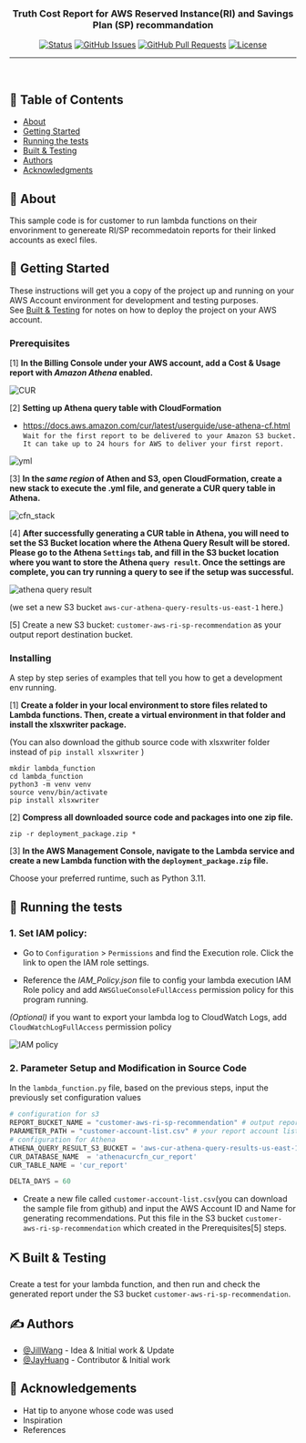 <p align="center">
  <a href="" rel="noopener">
 <!--img width=200px height=200px src="https://i.imgur.com/6wj0hh6.jpg" alt="Project logo"--></a>
</p>

<h3 align="center">Truth Cost Report for AWS Reserved Instance(RI) and Savings Plan (SP) recommandation</h3>

<div align="center">

[![Status](https://img.shields.io/badge/status-active-success.svg)]()
[![GitHub Issues](https://img.shields.io/github/issues/kylelobo/The-Documentation-Compendium.svg)](https://github.com/alegriaw/Truth-Cost-Report-for-AWS-RI-SP/issues)
[![GitHub Pull Requests](https://img.shields.io/github/issues-pr/kylelobo/The-Documentation-Compendium.svg)](https://github.com/alegriaw/Truth-Cost-Report-for-AWS-RI-SP/pulls)
[![License](https://img.shields.io/badge/license-MIT-blue.svg)](/LICENSE)

</div>

---

<p align="center"> <!-- some title description here-->
    <br> 
</p>

## 📝 Table of Contents

- [About](#about)
- [Getting Started](#getting_started)
- [Running the tests](#tests)
- [Built & Testing](#built_testing)
- [Authors](#authors)
- [Acknowledgments](#acknowledgement)

## 🧐 About <a name = "about"></a>

This sample code is for customer to run lambda functions on their envorinment to genereate RI/SP recommedatoin reports for their linked accounts as execl files.

## 🏁 Getting Started <a name = "getting_started"></a>

These instructions will get you a copy of the project up and running on your AWS Account environment for development and testing purposes. 
</br>See [Built & Testing](#built_testing) for notes on how to deploy the project on your AWS account.

### Prerequisites

[1] **In the Billing Console under your AWS account, add a Cost & Usage report with *Amazon Athena* enabled.**

![CUR](https://github.com/alegriaw/Truth-Cost-Report-for-AWS-RI-SP/assets/10775909/25ee3283-a75e-4f1a-a8bc-5052235318f2)


[2] **Setting up Athena query table with CloudFormation**
* https://docs.aws.amazon.com/cur/latest/userguide/use-athena-cf.html </br>
`Wait for the first report to be delivered to your Amazon S3 bucket. It can take up to 24 hours for AWS to deliver your first report.`

![yml](https://github.com/alegriaw/Truth-Cost-Report-for-AWS-RI-SP/assets/10775909/4e7e08c0-53ce-46f6-8428-ce9dc8a90bce)


[3] **In the *same region* of Athen and S3, open CloudFormation, create a new stack to execute the .yml file, and generate a CUR query table in Athena.** 

![cfn_stack](https://github.com/alegriaw/Truth-Cost-Report-for-AWS-RI-SP/assets/10775909/b072f548-9bb5-467b-b5a6-67b523c5e4d0)


[4] **After successfully generating a CUR table in Athena, you will need to set the S3 Bucket location where the Athena Query Result will be stored. Please go to the Athena `Settings` tab, and fill in the S3 bucket location where you want to store the Athena `query result`. Once the settings are complete, you can try running a query to see if the setup was successful.** 

![athena query result](https://github.com/alegriaw/Truth-Cost-Report-for-AWS-RI-SP/assets/10775909/f1593d12-a908-4d36-84a8-500b7b72c626)



(we set a new S3 bucket `aws-cur-athena-query-results-us-east-1` here.)

[5] Create a new S3 bucket: `customer-aws-ri-sp-recommendation` as your output report destination bucket.

### Installing 

A step by step series of examples that tell you how to get a development env running.

[1] **Create a folder in your local environment to store files related to Lambda functions. Then, create a virtual environment in that folder and install the xlsxwriter package.** 

(You can also download the github source code with xlsxwriter folder instead of `pip install xlsxwriter` )

```shell
mkdir lambda_function
cd lambda_function
python3 -m venv venv
source venv/bin/activate
pip install xlsxwriter
```

[2] **Compress all downloaded source code and packages into one zip file.**

```shell
zip -r deployment_package.zip *
```

[3] **In the AWS Management Console, navigate to the Lambda service and create a new Lambda function with the `deployment_package.zip` file.** 

Choose your preferred runtime, such as Python 3.11.


## 🔧 Running the tests <a name = "tests"></a>

### 1. Set IAM policy:

- Go to `Configuration` > `Permissions` and find the Execution role. Click the link to open the IAM role settings.

- Reference the _IAM_Policy.json_ file to config your lambda execution IAM Role policy and add `AWSGlueConsoleFullAccess` permission policy for this program running.

_(Optional)_  if you want to export your lambda log to CloudWatch Logs, add `CloudWatchLogFullAccess` permission policy

![IAM policy](https://github.com/alegriaw/Truth-Cost-Report-for-AWS-RI-SP/assets/10775909/7b9cc6f1-a401-4f67-8508-09ea7d3c6a88)


### 2. Parameter Setup and Modification in Source Code

In the `lambda_function.py` file, based on the previous steps, input the previously set configuration values

```python
# configuration for s3
REPORT_BUCKET_NAME = "customer-aws-ri-sp-recommendation" # output report destination s3 bucket
PARAMETER_PATH = "customer-account-list.csv" # your report account list in report s3 bucket
# configuration for Athena
ATHENA_QUERY_RESULT_S3_BUCKET = 'aws-cur-athena-query-results-us-east-1'  # Query result s3 bucket @ N. virginia
CUR_DATABASE_NAME  = 'athenacurcfn_cur_report'  
CUR_TABLE_NAME = 'cur_report' 

DELTA_DAYS = 60
```

- Create a new file called `customer-account-list.csv`(you can download the sample file from github) and input the AWS Account ID and Name for generating recommendations. Put this file in the S3 bucket `customer-aws-ri-sp-recommendation` which created in the Prerequisites[5] steps.



## ⛏️ Built & Testing <a name = "built_testing"></a>

Create a test for your lambda function, and then run and check the generated report under the S3 bucket `customer-aws-ri-sp-recommendation`.


## ✍️ Authors <a name = "authors"></a>

- [@JillWang](https://github.com/alegriaw) - Idea & Initial work & Update
- [@JayHuang]() - Contributor & Initial work

<!--See also the list of [contributors](https://github.com/kylelobo/The-Documentation-Compendium/contributors) who participated in this project.-->

## 🎉 Acknowledgements <a name = "acknowledgement"></a>

- Hat tip to anyone whose code was used
- Inspiration
- References
